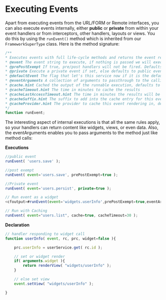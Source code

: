 # Executing Events

Apart from executing events from the URL/FORM or Remote interfaces, you can also execute events internally, either **public** or **private** from within your event handlers or from interceptors, other handlers, layouts or views. You do this by using the <code>runEvent()</code> method which is inherited from our <code>FrameworkSuperType</code> class. Here is the method signature:

```js
/**
* Executes events with full life-cycle methods and returns the event results if any were returned.
* @event The event string to execute, if nothing is passed we will execute the application's default event.
* @prePostExempt If true, pre/post handlers will not be fired. Defaults to false
* @private Execute a private event if set, else defaults to public events
* @defaultEvent The flag that let's this service now if it is the default event running or not. USED BY THE FRAMEWORK ONLY
* @eventArguments A collection of arguments to passthrough to the calling event handler method
* @cache.hint Cached the output of the runnable execution, defaults to false. A unique key will be created according to event string + arguments.
* @cacheTimeout.hint The time in minutes to cache the results
* @cacheLastAccessTimeout.hint The time in minutes the results will be removed from cache if idle or requested
* @cacheSuffix.hint The suffix to add into the cache entry for this event rendering
* @cacheProvider.hint The provider to cache this event rendering in, defaults to 'template'
*/
function runEvent;
```

The interesting aspect of internal executions is that all the same rules apply, so your handlers can return content like widgets, views, or even data. Also, the eventArguments enables you to pass arguments to the method just like method calls:

**Executions**
```js
//public event
runEvent( 'users.save' );

//post exempt
runEvent( event='users.save', prePostExempt=true );

//Private event
runEvent( event='users.persist', private=true );

// Run event as a widget
<cfoutput>#runEvent(event='widgets.userInfo',prePostExempt=true,eventArguments={widget=true});

// Run with Caching
runEvent( event="users.list", cache=true, cacheTimeout=30 );
```

**Declaration**
```js
// handler responding to widget call
function userInfo( event, rc, prc, widget=false ){

	prc.userInfo = userService.get( rc.id );

	// set or widget render
	if( arguments.widget ){
		return renderView( "widgets/userInfo" );
	}

	// else set view
	event.setView( "widgets/userInfo" );

}
```